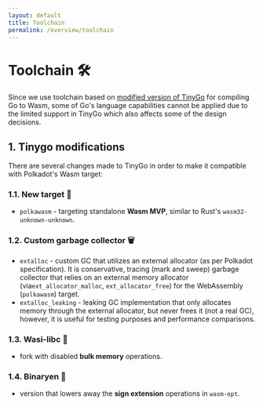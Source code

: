 ```yaml
---
layout: default
title: Toolchain
permalink: /overview/toolchain
---
```


# Toolchain 🛠️

Since we use toolchain based on [modified version of TinyGo](https://github.com/LimeChain/tinygo) for compiling Go to Wasm, some of Go's
language capabilities cannot be applied due to the limited support in TinyGo which also affects some of the design decisions.

## 1. Tinygo modifications

There are several changes made to TinyGo in order to make it compatible with Polkadot's Wasm target:

### 1.1. New target 🎯

* `polkawasm` - targeting standalone **Wasm MVP**, similar to Rust's `wasm32-unknown-unknown`.

### 1.2. Custom garbage collector 🗑️

* `extalloc` - custom GC that utilizes an external allocator (as per Polkadot specification). It is conservative, tracing (mark and sweep) garbage collector that relies on an external memory allocator (via`ext_allocator_malloc`, `ext_allocator_free`) for the WebAssembly (`polkawasm`) target.
* `extalloc_leaking` - leaking GC implementation that only allocates memory through the external allocator, but never frees it (not a real GC), however, it is useful for testing purposes and performance comparisons.

### 1.3. Wasi-libc 🔩

* fork with disabled **bulk memory** operations.

### 1.4. Binaryen 🔩

* version that lowers away the **sign extension** operations in `wasm-opt`.